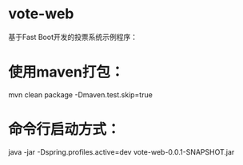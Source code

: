 # vote-web

基于Fast Boot开发的投票系统示例程序：

# 使用maven打包：
mvn clean package -Dmaven.test.skip=true

# 命令行启动方式：
java -jar -Dspring.profiles.active=dev vote-web-0.0.1-SNAPSHOT.jar